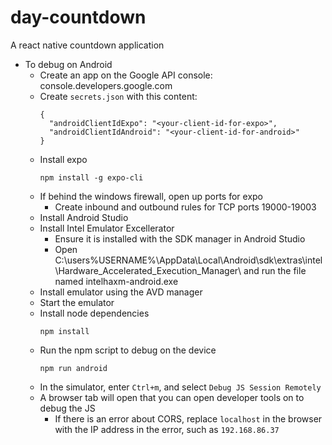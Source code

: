 # day-countdown
A react native countdown application
* To debug on Android
  * Create an app on the Google API console: console.developers.google.com
  * Create `secrets.json` with this content:
    ```
    {
      "androidClientIdExpo": "<your-client-id-for-expo>",
      "androidClientIdAndroid": "<your-client-id-for-android>"
    }
    ```
  * Install expo
    ```
    npm install -g expo-cli
    ```
  * If behind the windows firewall, open up ports for expo
    * Create inbound and outbound rules for TCP ports 19000-19003
  * Install Android Studio
  * Install Intel Emulator Excellerator
    * Ensure it is installed with the SDK manager in Android Studio
    * Open C:\users\%USERNAME%\AppData\Local\Android\sdk\extras\intel\Hardware_Accelerated_Execution_Manager\ and run the file named intelhaxm-android.exe
  * Install emulator using the AVD manager
  * Start the emulator
  * Install node dependencies
    ```
    npm install
    ```
  * Run the npm script to debug on the device
    ```
    npm run android
    ```
  * In the simulator, enter `Ctrl+m`, and select `Debug JS Session Remotely`
  * A browser tab will open that you can open developer tools on to debug the JS
    * If there is an error about CORS, replace `localhost` in the browser with the IP address in the error, such as `192.168.86.37`